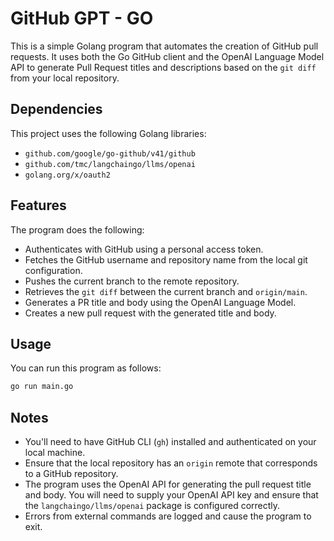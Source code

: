 # GitHub GPT - GO

This is a simple Golang program that automates the creation of GitHub pull requests. It uses both the Go GitHub client and the OpenAI Language Model API to generate Pull Request titles and descriptions based on the `git diff` from your local repository.

## Dependencies

This project uses the following Golang libraries:
* `github.com/google/go-github/v41/github`
* `github.com/tmc/langchaingo/llms/openai`
* `golang.org/x/oauth2`

## Features

The program does the following:

* Authenticates with GitHub using a personal access token.
* Fetches the GitHub username and repository name from the local git configuration.
* Pushes the current branch to the remote repository.
* Retrieves the `git diff` between the current branch and `origin/main`.
* Generates a PR title and body using the OpenAI Language Model.
* Creates a new pull request with the generated title and body.

## Usage

You can run this program as follows:

```bash
go run main.go
```

## Notes

* You'll need to have GitHub CLI (`gh`) installed and authenticated on your local machine.
* Ensure that the local repository has an `origin` remote that corresponds to a GitHub repository.
* The program uses the OpenAI API for generating the pull request title and body. You will need to supply your OpenAI API key and ensure that the `langchaingo/llms/openai` package is configured correctly.
* Errors from external commands are logged and cause the program to exit.
